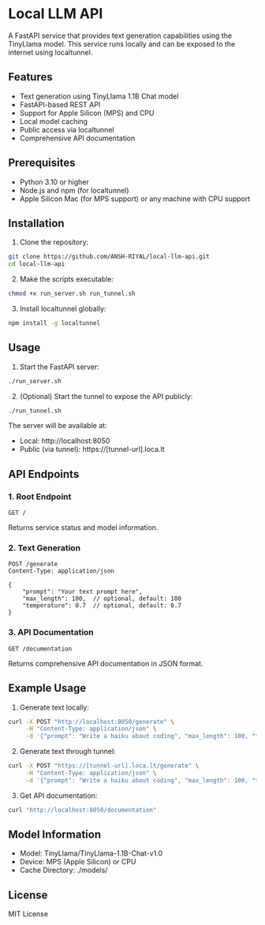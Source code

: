 # Local LLM API

A FastAPI service that provides text generation capabilities using the TinyLlama model. This service runs locally and can be exposed to the internet using localtunnel.

## Features

- Text generation using TinyLlama 1.1B Chat model
- FastAPI-based REST API
- Support for Apple Silicon (MPS) and CPU
- Local model caching
- Public access via localtunnel
- Comprehensive API documentation

## Prerequisites

- Python 3.10 or higher
- Node.js and npm (for localtunnel)
- Apple Silicon Mac (for MPS support) or any machine with CPU support

## Installation

1. Clone the repository:
```bash
git clone https://github.com/ANSH-RIYAL/local-llm-api.git
cd local-llm-api
```

2. Make the scripts executable:
```bash
chmod +x run_server.sh run_tunnel.sh
```

3. Install localtunnel globally:
```bash
npm install -g localtunnel
```

## Usage

1. Start the FastAPI server:
```bash
./run_server.sh
```

2. (Optional) Start the tunnel to expose the API publicly:
```bash
./run_tunnel.sh
```

The server will be available at:
- Local: http://localhost:8050
- Public (via tunnel): https://[tunnel-url].loca.lt

## API Endpoints

### 1. Root Endpoint
```http
GET /
```
Returns service status and model information.

### 2. Text Generation
```http
POST /generate
Content-Type: application/json

{
    "prompt": "Your text prompt here",
    "max_length": 100,  // optional, default: 100
    "temperature": 0.7  // optional, default: 0.7
}
```

### 3. API Documentation
```http
GET /documentation
```
Returns comprehensive API documentation in JSON format.

## Example Usage

1. Generate text locally:
```bash
curl -X POST "http://localhost:8050/generate" \
     -H "Content-Type: application/json" \
     -d '{"prompt": "Write a haiku about coding", "max_length": 100, "temperature": 0.7}'
```

2. Generate text through tunnel:
```bash
curl -X POST "https://[tunnel-url].loca.lt/generate" \
     -H "Content-Type: application/json" \
     -d '{"prompt": "Write a haiku about coding", "max_length": 100, "temperature": 0.7}'
```

3. Get API documentation:
```bash
curl "http://localhost:8050/documentation"
```

## Model Information

- Model: TinyLlama/TinyLlama-1.1B-Chat-v1.0
- Device: MPS (Apple Silicon) or CPU
- Cache Directory: ./models/

## License

MIT License 